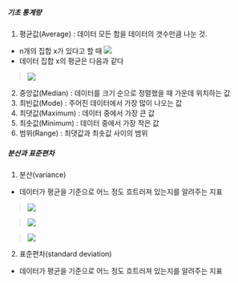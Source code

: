 ##### 기초 통계량

1. 평균값(Average) : 데이터 모든 합을 데이터의 갯수만큼 나눈 것. 
- n개의 집합 x가 있다고 할 때 ![](https://latex.codecogs.com/svg.latex?\Large&space;x%20=%20\\{x_{1},%20x_{2},%20...,%20x_{n}\\})
- 데이터 집합 x의 평균은 다음과 같다

> ![](https://latex.codecogs.com/svg.latex?\Large&space;\bar{x}=\frac{x_1+x_2+...+x_3}{n}=\frac{1}{n}(\sum_{i=1}^{n}x_i))

2. 중앙값(Median) : 데이터를 크기 순으로 정렬했을 때 가운데 위치하는 값
3. 최빈값(Mode) : 주어진 데이터에서 가장 많이 나오는 값
4. 최댓값(Maximum) : 데이터 중에서 가장 큰 값
5. 최솟값(Minimum) : 데이터 중에서 가장 작은 값
6. 범위(Range) : 최댓값과 최솟값 사이의 범위

##### 분산과 표준편차

1. 분산(variance)
- 데이터가 평균을 기준으로 어느 정도 흐트러져 있는지를 알려주는 지표

> ![](https://latex.codecogs.com/svg.latex?\Large&space;\bar{x}=\frac{x_1+x_2+...+x_3}{n})

> ![](https://latex.codecogs.com/svg.latex?\Large&space;n\bar{x}={x_1+x_2+...+x_3})

> ![](https://latex.codecogs.com/svg.latex?\Large&space;0={x_1+x_2+...+x_3}-n\bar{x})

2. 표준편차(standard deviation)
- 데이터가 평균을 기준으로 어느 정도 흐트러져 있는지를 알려주는 지표
